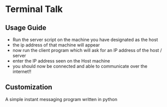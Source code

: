 # Terminal Talk
## Usage Guide

- Run the server script on the machine you have designated as the host
- the ip address of that machine will appear
- now run the client program which will ask for an IP address of the host / server
- enter the IP address seen on the Host machine
- you should now be connected and able to communicate over the internet!!

## Customization

A simple instant messaging program written in python

